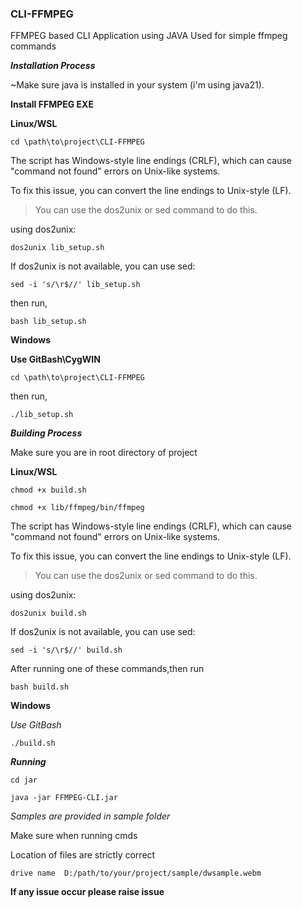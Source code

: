 ### CLI-FFMPEG
FFMPEG based CLI Application using JAVA
Used for simple ffmpeg commands

***Installation Process***

~Make sure java is installed in your system  (i'm using java21). 

**Install FFMPEG EXE**

**Linux/WSL**

```
cd \path\to\project\CLI-FFMPEG
```

The script has Windows-style line endings (CRLF), which can cause "command not found" errors on Unix-like systems.

To fix this issue, you can convert the line endings to Unix-style (LF).

>You can use the dos2unix or sed command to do this.

using dos2unix:
```
dos2unix lib_setup.sh
```

If dos2unix is not available, you can use sed:
```
sed -i 's/\r$//' lib_setup.sh
```

then run,
```
bash lib_setup.sh
```

**Windows**

**Use GitBash\CygWIN**

```
cd \path\to\project\CLI-FFMPEG
```

then run,
```
./lib_setup.sh
```

***Building Process***

Make sure you are in root directory of project

**Linux/WSL**

```
chmod +x build.sh
```
```
chmod +x lib/ffmpeg/bin/ffmpeg
```
The script has Windows-style line endings (CRLF), which can cause "command not found" errors on Unix-like systems.

To fix this issue, you can convert the line endings to Unix-style (LF).

>You can use the dos2unix or sed command to do this.

using dos2unix:
```
dos2unix build.sh
```

If dos2unix is not available, you can use sed:
```
sed -i 's/\r$//' build.sh
```

After running one of these commands,then run

```
bash build.sh
```

**Windows**

*Use GitBash*

```
./build.sh
```

***Running***

```
cd jar
```

```
java -jar FFMPEG-CLI.jar
```

*Samples are provided in sample folder*

Make sure when running cmds 

Location of files are strictly correct
``` 
drive name  D:/path/to/your/project/sample/dwsample.webm
```

**If any issue occur please raise issue**
